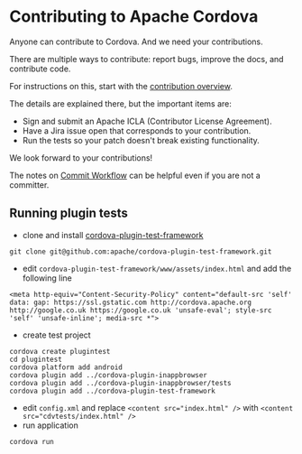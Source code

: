 <!--
#
# Licensed to the Apache Software Foundation (ASF) under one
# or more contributor license agreements.  See the NOTICE file
# distributed with this work for additional information
# regarding copyright ownership.  The ASF licenses this file
# to you under the Apache License, Version 2.0 (the
# "License"); you may not use this file except in compliance
# with the License.  You may obtain a copy of the License at
#
# http://www.apache.org/licenses/LICENSE-2.0
#
# Unless required by applicable law or agreed to in writing,
# software distributed under the License is distributed on an
# "AS IS" BASIS, WITHOUT WARRANTIES OR CONDITIONS OF ANY
#  KIND, either express or implied.  See the License for the
# specific language governing permissions and limitations
# under the License.
#
-->

# Contributing to Apache Cordova

Anyone can contribute to Cordova. And we need your contributions.

There are multiple ways to contribute: report bugs, improve the docs, and
contribute code.

For instructions on this, start with the
[contribution overview](http://cordova.apache.org/contribute/).

The details are explained there, but the important items are:

- Sign and submit an Apache ICLA (Contributor License Agreement).
- Have a Jira issue open that corresponds to your contribution.
- Run the tests so your patch doesn't break existing functionality.

We look forward to your contributions!

The notes on [Commit Workflow](https://github.com/apache/cordova-coho/blob/master/docs/committer-workflow.md#commit-workflow) can be helpful even if you are not a committer.

## Running plugin tests

- clone and install [cordova-plugin-test-framework](https://github.com/apache/cordova-plugin-test-framework)

```
git clone git@github.com:apache/cordova-plugin-test-framework.git
```

- edit `cordova-plugin-test-framework/www/assets/index.html` and add the following line

```
<meta http-equiv="Content-Security-Policy" content="default-src 'self' data: gap: https://ssl.gstatic.com http://cordova.apache.org http://google.co.uk https://google.co.uk 'unsafe-eval'; style-src 'self' 'unsafe-inline'; media-src *">
```

- create test project

```
cordova create plugintest
cd plugintest
cordova platform add android
cordova plugin add ../cordova-plugin-inappbrowser
cordova plugin add ../cordova-plugin-inappbrowser/tests
cordova plugin add ../cordova-plugin-test-framework
```

- edit `config.xml` and replace `<content src="index.html" />` with `<content src="cdvtests/index.html" />`
- run application

```
cordova run
```
